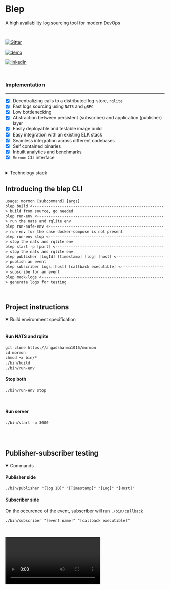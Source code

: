 # Blep
A high availability log sourcing tool for modern DevOps

<br />


[![Gitter](https://img.shields.io/badge/chat-on%20gitter-blue.svg?style=for-the-badge&logo=appveyor)](https://gitter.im/mormon-devops/community?utm_source=badge&utm_medium=badge&utm_campaign=pr-badge)


[![demo](https://img.shields.io/badge/view%20demo-youtube-orange.svg?style=for-the-badge&logo=appveyor)](https://www.youtube.com/watch?v=u2-FNYZKUsE&feature=youtu.be) 

 [![linkedIn](https://img.shields.io/badge/contact%20me-linkedIn-green.svg?style=for-the-badge&logo=appveyor)](https://www.linkedin.com/in/angad-sharma-07bb38122/) 




<br/>

### Implementation
---

- [X] Decentralizing calls to a distributed log-store, `rqlite`
- [X] Fast logs sourcing using `NATS` and `gRPC`
- [X] Low bottlenecking
- [X] Abstraction between persistent (subscriber) and application (publisher) layer
- [X] Easily deployable and testable image build
- [X] Easy integration with an existing ELK stack
- [X] Seamless integration across different codebases
- [X] Self contained binaries
- [X] Inbuilt analytics and benchmarks
- [X] `Mormon` CLI interface

<br />

<details>

<summary>Technology stack</summary>

### Why NATS?
---
[NATS](https://github.com/nats-io/go-nats.git) is an event sourcing tool which we will be using to publish logs and distribute related data between different services. The reason for NATS is:

* RabbitMQ is limited to HTTP and HTTPS natively

* NATS supports gRPC and works fast due to being type safe as well as removing extra overhead of marshalling and unmarshalling

* Publishing events on a different thread and subscribing from a different thread allows non-blocking log sourcing.

* NATS is very high throughput when it comes to requests per second

<br />

![NATS](./images/nats.png)

<br />
<br />

### The need for a distributed DB
---
Different containers consuming from a single DB lead to network bottlenecking. distributed databases give us the advantage in terms of reducing request overhead. In this implementation we have used [rqlite](https://github.com/rqlite/rqlite.git), because:

* It is very lightweight, and written in go

* Forming a cluster is very easy.    

* It is fast and fault tolerant

* It has an inbuilt backup and recovery mechanism


<br />

![rqlite](./images/rqlite.png)


<br />

</details>

## Introducing the blep CLI

```
usage: mormon [subcommand] [args]
blep build <----------------------------------------------------------> build from source, go needed
blep run-env <--------------------------------------------------------> run the nats and rqlite env
blep run-safe-env <---------------------------------------------------> run-env for the case docker-compose is not present
blep run-env stop <---------------------------------------------------> stop the nats and rqlite env
blep start -p [port] <------------------------------------------------> stop the nats and rqlite env
blep publisher [logId] [timestamp] [log] [host] <---------------------> publish an event
blep subscriber logs.[host] [callback executible] <-------------------> subscribe for an event
blep mock-logs <------------------------------------------------------> generate logs for testing
```

<br />


## Project instructions

<details open>
<summary>Build environment specification</summary>
<br/>

#### Run NATS and rqlite

```
git clone https://angadsharma1016/mormon
cd mormon
chmod +x bin/*
./bin/build
./bin/run-env
```

#### Stop both 

```
./bin/run-env stop
```

<br/>

#### Run server

```
./bin/start -p 3000
```

<br/>

</details>


<br />

## Publisher-subscriber testing

<details open>
<summary>Commands</summary>

#### Publisher side

```
./bin/publisher "[log ID]" "[Timestamp]" "[Log]" "[Host]"
```


#### Subscriber side
On the occurence of the event, subscriber will run `./bin/callback`

```
./bin/subscriber "[event name]" "[callback executible]"
```

<br/>

</details>

<video
src="https://www.youtube.com/watch?v=u2-FNYZKUsE&feature=youtu.be">
</video>
